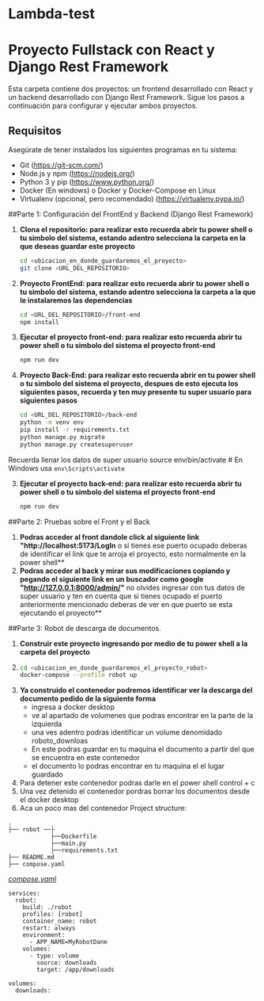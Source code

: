 # Lambda-test
# Proyecto Fullstack con React y Django Rest Framework

Esta carpeta contiene dos proyectos: un frontend desarrollado con React y un backend desarrollado con Django Rest Framework. Sigue los pasos a continuación para configurar y ejecutar ambos proyectos.

## Requisitos

Asegúrate de tener instalados los siguientes programas en tu sistema:

- Git (https://git-scm.com/)
- Node.js y npm (https://nodejs.org/)
- Python 3 y pip (https://www.python.org/)
- Docker (En windows) o Docker y Docker-Compose en Linux
- Virtualenv (opcional, pero recomendado) (https://virtualenv.pypa.io/)


##Parte 1: Configuración del FrontEnd y Backend  (Django Rest Framework)

1. **Clona el repositorio: para realizar esto recuerda abrir tu power shell o tu simbolo del sistema, estando adentro selecciona la carpeta en la que deseas guardar este proyecto**

   ```bash
   cd <ubicacion_en_donde_guardaremos_el_proyecto>
   git clone <URL_DEL_REPOSITORIO>
2. **Proyecto FrontEnd: para realizar esto recuerda abrir tu power shell o tu simbolo del sistema, estando adentro selecciona la carpeta a la que le instalaremos las dependencias**

   ```bash
   cd <URL_DEL_REPOSITORIO>/front-end
   npm install
3. **Ejecutar el proyecto front-end: para realizar esto recuerda abrir tu power shell o tu simbolo del sistema el proyecto front-end**

   ```bash
   npm run dev

4. **Proyecto Back-End: para realizar esto recuerda abrir en tu power shell o tu simbolo del sistema el proyecto, despues de esto ejecuta los siguientes pasos, recuerda y ten muy presente tu super usuario para siguientes pasos**

   ```bash
   cd <URL_DEL_REPOSITORIO>/back-end
   python -m venv env
   pip install -r requirements.txt
   python manage.py migrate
   python manage.py createsuperuser
   
Recuerda llenar los datos de super usuario
source env/bin/activate  # En Windows usa `env\Scripts\activate`

3. **Ejecutar el proyecto back-end: para realizar esto recuerda abrir tu power shell o tu simbolo del sistema el proyecto front-end**

   ```bash
   npm run dev

##Parte 2: Pruebas sobre el Front y el Back
1. **Podras acceder al front dandole click al siguiente link "http://localhost:5173/LogIn** o si tienes ese puerto ocupado deberas de identificar el link que te arroja el proyecto, esto normalmente en la power shell**
2. **Podras acceder al back y mirar sus modificaciones copiando y pegando el siguiente link en un buscador como google "http://127.0.0.1:8000/admin/"** no olvides ingresar con tus datos de super usuario y ten en cuenta que si tienes ocupado el puerto anteriormente mencionado deberas de ver en que puerto se esta ejecutando el proyecto**

##Parte 3: Robot de descarga de documentos.
1. **Construir este proyecto ingresando por medio de tu power shell a la carpeta del proyecto**
2. ```bash
   cd <ubicacion_en_donde_guardaremos_el_proyecto_robot>
   docker-compose --profile robot up
3. **Ya construido el contenedor podremos identificar ver la descarga del documento pedido de la siguiente forma**
   -  ingresa a docker desktop
   -  ve al apartado de volumenes que podras encontrar en la parte de la izquierda
   -  una ves adentro podras identificar un volume denomidado roboto_downloas
   -  En este podras guardar en tu maquina el documento a partir del que se encuentra en este contenedor
   -  el documento lo podras encontrar en tu maquina el el lugar guardado
4. Para detener este contenedor podras darle en el power shell control + c
5. Una vez detenido el contenedor pordras borrar los documentos desde el docker desktop
6. Aca un poco mas del contenedor
   Project structure:

```
.
├── robot ──├
            ├──Dockerfile
            ├──main.py
            ├──requirements.txt
├── README.md
├── compose.yaml
```

[_compose.yaml_](compose.yaml)

```
services:
  robot:
    build: ./robot
    profiles: [robot]
    container_name: robot
    restart: always
    environment:
      - APP_NAME=MyRobotDane
    volumes:
      - type: volume
        source: downloads
        target: /app/downloads

volumes:
  downloads:

```
   
   


   
